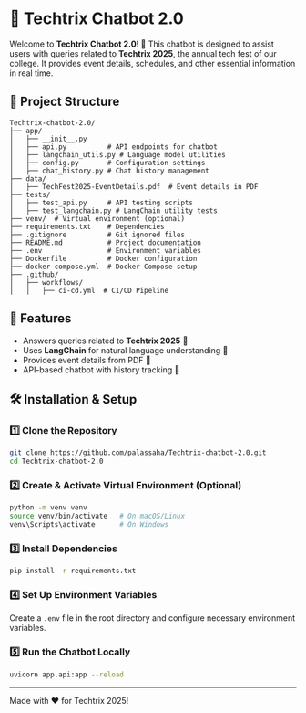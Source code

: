# 🤖 Techtrix Chatbot 2.0

Welcome to **Techtrix Chatbot 2.0**! 🚀 This chatbot is designed to assist users with queries related to **Techtrix 2025**, the annual tech fest of our college. It provides event details, schedules, and other essential information in real time.

## 📂 Project Structure
```
Techtrix-chatbot-2.0/
├── app/
│   ├── __init__.py
│   ├── api.py          # API endpoints for chatbot
│   ├── langchain_utils.py # Language model utilities
│   ├── config.py       # Configuration settings
│   ├── chat_history.py # Chat history management
├── data/
│   ├── TechFest2025-EventDetails.pdf  # Event details in PDF
├── tests/
│   ├── test_api.py     # API testing scripts
│   ├── test_langchain.py # LangChain utility tests
├── venv/  # Virtual environment (optional)
├── requirements.txt    # Dependencies
├── .gitignore          # Git ignored files
├── README.md           # Project documentation
├── .env                # Environment variables
├── Dockerfile          # Docker configuration
├── docker-compose.yml  # Docker Compose setup
├── .github/
│   ├── workflows/
│   │   ├── ci-cd.yml  # CI/CD Pipeline
```

## 🚀 Features
- Answers queries related to **Techtrix 2025** 📅
- Uses **LangChain** for natural language understanding 🧠
- Provides event details from PDF 📄
- API-based chatbot with history tracking 💬

## 🛠️ Installation & Setup
### 1️⃣ Clone the Repository
```sh
git clone https://github.com/palassaha/Techtrix-chatbot-2.0.git
cd Techtrix-chatbot-2.0
```

### 2️⃣ Create & Activate Virtual Environment (Optional)
```sh
python -m venv venv
source venv/bin/activate   # On macOS/Linux
venv\Scripts\activate      # On Windows
```

### 3️⃣ Install Dependencies
```sh
pip install -r requirements.txt
```

### 4️⃣ Set Up Environment Variables
Create a `.env` file in the root directory and configure necessary environment variables.

### 5️⃣ Run the Chatbot Locally
```sh
uvicorn app.api:app --reload
```

---
Made with ❤️ for Techtrix 2025!

